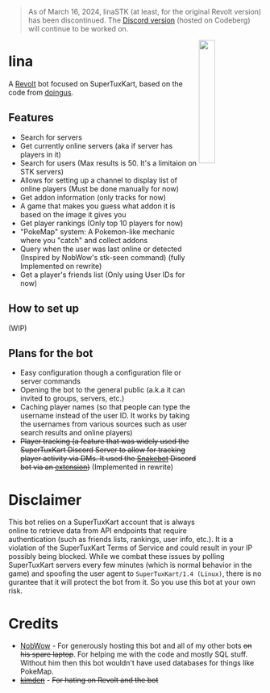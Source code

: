 > As of March 16, 2024, linaSTK (at least, for the original Revolt version) has been discontinued. The [Discord version](https://codeberg.org/linaSTK/bot) (hosted on Codeberg) will continue to be worked on.

<img align='right' width=25% height=25% src='https://autumn.revolt.chat/avatars/5YHRpsn89R4NK0P--iq_FFRCOiMZ1M8fGJWN0kmrJh/Untitled4_20231004182737.png'/>

# lina
A [Revolt](https://github.com/revoltchat) bot focused on SuperTuxKart, based on the code from [doingus](https://github.com/searinminecraft/doingus).

## Features

* Search for servers
* Get currently online servers (aka if server has players in it)
* Search for users (Max results is 50. It's a limitaion on STK servers)
* Allows for setting up a channel to display list of online players (Must be done manually for now)
* Get addon information (only tracks for now)
* A game that makes you guess what addon it is based on the image it gives you
* Get player rankings (Only top 10 players for now)
* "PokeMap" system: A Pokemon-like mechanic where you "catch" and collect addons
* Query when the user was last online or detected (Inspired by NobWow's stk-seen command) (fully Implemented on rewrite)
* Get a player's friends list (Only using User IDs for now)

## How to set up

(WIP)

## Plans for the bot

* Easy configuration though a configuration file or server commands
* Opening the bot to the general public (a.k.a it can invited to groups, servers, etc.)
* Caching player names (so that people can type the username instead of the user ID. It works by taking the usernames from various sources such as user search results and online players)
* ~~Player tracking (a feature that was widely used the SuperTuxKart Discord Server to allow for tracking player activity via DMs. It used the [Snakebot](https://github.com/NobWow/snakebot) Discord bot via an [extension](https://gist.github.com/NobWow/6578943f77d7d7cbf3b227877a480860))~~ (Implemented in rewrite)

# Disclaimer

This bot relies on a SuperTuxKart account that is always online to retrieve data from API endpoints that require authentication (such as friends lists, rankings, user info, etc.). It is a violation of the SuperTuxKart Terms of Service and could result in your IP possibly being blocked. While we combat these issues by polling SuperTuxKart servers every few minutes (which is normal behavior in the game) and spoofing the user agent to `SuperTuxKart/1.4 (Linux)`, there is no gurantee that it will protect the bot from it. So you use this bot at your own risk.

# Credits

* [NobWow](https://github.com/NobWow) - For generously hosting this bot and all of my other bots ~~on his spare laptop~~. For helping me with the code and mostly SQL stuff. Without him then this bot wouldn't have used databases for things like PokeMap.
* ~~[kimden](https://github.com/kimden)~~ - ~~For hating on Revolt and the bot~~
